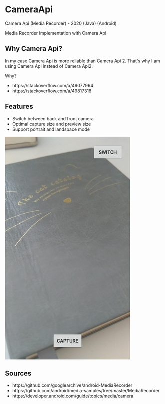 # CameraApi
<p>Camera Api (Media Recorder) - 2020 (Java) (Android)</p>
<p>Media Recorder Implementation with Camera Api</p>

## Why Camera Api?
<p>In my case Camera Api is more reliable than Camera Api 2. That's why I am using Camera Api instead of Camera Api2.</p>
<p>Why?</small>
<ul>
	<li>https://stackoverflow.com/a/49077964</li>
	<li>https://stackoverflow.com/a/49817318</li>
</ul>

## Features
<ul>
	<li>Switch between back and front camera</li>
	<li>Optimal capture size and preview size</li>
  <li>Support portrait and landspace mode</li>
</ul>
<img src="CameraApi.jpeg" width="400">

## Sources
<ul>
  <li>https://github.com/googlearchive/android-MediaRecorder</li>
  <li>https://github.com/android/media-samples/tree/master/MediaRecorder</li>
  <li>https://developer.android.com/guide/topics/media/camera</li>
</ul>
